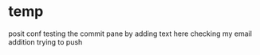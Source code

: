 # temp
posit conf
testing the commit pane by adding text here
checking my email addition
trying to push